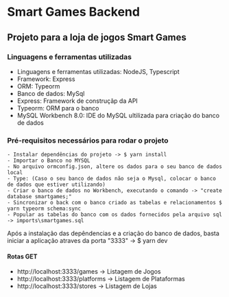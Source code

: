 # Smart Games Backend

## Projeto para a loja de jogos Smart Games

### Linguagens e ferramentas utilizadas

* Linguagens e ferramentas utilizadas: NodeJS, Typescript
* Framework: Express
* ORM: Typeorm
* Banco de dados: MySql
* Express: Framework de construçãp da API
* Typeorm: ORM para o banco
* MySQL Workbench 8.0: IDE do MySQL ultilizada para criação do banco de dados

### Pré-requisitos necessários para rodar o projeto

```
- Instalar dependências do projeto -> $ yarn install
- Importar o Banco no MYSQL
- No arquivo ormconfig.json, altere os dados para o seu banco de dados local
- Type: (Caso o seu banco de dados não seja o Mysql, colocar o banco de dados que estiver utilizando)
- Criar o banco de dados no Workbench, executando o comando -> "create database smartgames;"
- Sincronizar o back com o banco criado as tabelas e relacionamentos $ yarn typeorm schema:sync
- Popular as tabelas do banco com os dados fornecidos pela arquivo sql -> imports\smartgames.sql
```

Após a instalação das depêndencias e a criação do banco de dados, basta iniciar a aplicação atraves da porta "3333" -> $ yarn dev

#### Rotas GET

* http://localhost:3333/games -> Listagem de Jogos
* http://localhost:3333/platforms -> Listagem de Plataformas
* http://localhost:3333/stores -> Listagem de Lojas
